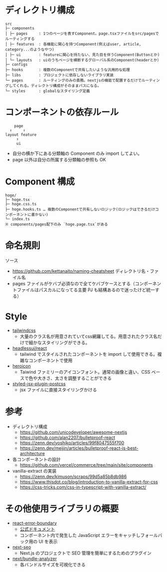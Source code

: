 # ディレクトリ構成

```
src
├─ components
│ ├─ pages     : 1つのページを表すComponent。page.tsxファイルをsrc/pagesでルーティングする
│ ├─ features  : 各機能に関心を持つComponent(例えばuser, article, category...のようなやつ)
│ ├─ ui        : featureに関心を持たない、見た目を伴うComponent(Buttonとか)
│ └─ layouts   : uiのうちページを横断するグローバル系のComponent(headerとか）
├─ configs
├─ hooks       : 複数のComponentで共有したいような汎用的な処理
├─ libs        : プロジェクトに依存しないライブラリ実装
└─ pages       : ルーティングのみの責務。nextjsの機能で配置するだけでルーティングしてくれる。ディレクトリ構成がそのままパスになる。
└─ styles      : globalなスタイリング定義

```

# コンポーネントの依存ルール

```
    page
  ↑     ↑
layout feature
     ↑
     ui
```

-   自分の横か下にある分類軸の Component のみ import してよい。
-   page 以外は自分の所属する分類軸の参照も OK

# Component 構成

```
hoge/
├─ hoge.tsx
├─ hoge.css.ts
├─ hoge.hooks.ts … 複数のComponentで共有しないロジック(ロジックはできるだけコンポーネントに書かない)
└─ index.ts
※ components/pages配下のみ `hoge.page.tsx`がある
```

# 命名規則

ソース

-   https://github.com/kettanaito/naming-cheatsheet
    ディレクトリ名・ファイル名
-   pages ファイルがケバブ必須なので全てケバブケースとする（コンポーネントファイルはパスカルになってる主要 PJ も結構あるので迷ったけど統一する）

# Style

-   [tailwindcss](https://tailwindcss.com/)
    -   大量のクラス名が用意されていてcss網羅してる。用意されたクラス名だけで細かなスタイリングができる。
-   [headlessui/react](https://headlessui.com/)
    -   tailwind でスタイルされたコンポーネントを import して使用できる。複雑なコンポーネントで使用
-   [heroicon](https://zenn.dev/nino_cast/books/43c539eb47caab/viewer/807f3b)
    -   Taiwind ファミリーのアイコンフォント。通常の画像と違い、CSS ベースで色や大きさ、太さを調整することができる
-   [styled-jsx-plugin-postcss](https://www.npmjs.com/package/styled-jsx-plugin-postcss)
    -   jsx ファイルに直接スタイリングかける

# 参考

-   ディレクトリ構成
    -   https://github.com/unicodeveloper/awesome-nextjs
    -   https://github.com/alan2207/bulletproof-react
    -   https://zenn.dev/yoshiko/articles/99f8047555f700
    -   https://zenn.dev/meijin/articles/bulletproof-react-is-best-architecture
-   各コンポーネントの設計
    -   https://github.com/vercel/commerce/tree/main/site/components
-   vanilla-extract の実装
    -   https://zenn.dev/kimuson/scraps/99d5a85b8db986
    -   https://www.thisdot.co/blog/introduction-to-vanilla-extract-for-css
    -   https://css-tricks.com/css-in-typescript-with-vanilla-extract/

# その他使用ライブラリの概要

-   [react-error-boundary](https://github.com/bvaughn/react-error-boundary)
    -   [公式ドキュメント](https://ja.reactjs.org/docs/error-boundaries.html)
    -   コンポーネント内で発生した JavaScript エラーをキャッチしフォールバック用の UI を表示
-   [next-seo](https://github.com/garmeeh/next-seo)
    -   Next.js のプロジェクトで SEO 管理を簡単にするためのプラグイン
-   [next/bundle-analyzer](https://fwywd.com/tech/next-bundle-analyzer)
    -   各バンドルサイズを可視化できる
